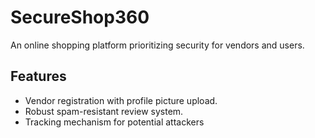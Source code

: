 # SecureShop360

An online shopping platform prioritizing security for vendors and users.

## Features

- Vendor registration with profile picture upload.
- Robust spam-resistant review system.
- Tracking mechanism for potential attackers
